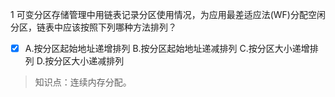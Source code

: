 1
可变分区存储管理中用链表记录分区使用情况，为应用最差适应法(WF)分配空闲分区，链表中应该按照下列哪种方法排列？
- [x] A.按分区起始地址递增排列 B.按分区起始地址递减排列 C.按分区大小递增排列 D.按分区大小递减排列

> 知识点：连续内存分配。
